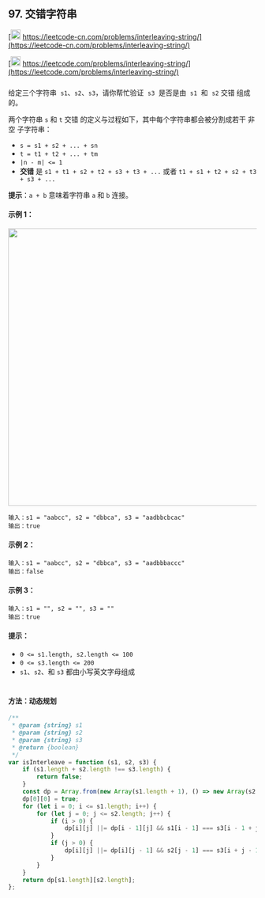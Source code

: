 ## 97. 交错字符串

[<img src="https://static.leetcode-cn.com/cn-mono-assets/production/assets/logo-dark-cn.c42314a8.svg" height="20" /> https://leetcode-cn.com/problems/interleaving-string/](https://leetcode-cn.com/problems/interleaving-string/)

[<img src="https://assets.leetcode.com/static_assets/public/webpack_bundles/images/logo-dark.e99485d9b.svg" height="20"/> https://leetcode.com/problems/interleaving-string/](https://leetcode.com/problems/interleaving-string/)

###

给定三个字符串  `s1`、`s2`、`s3`，请你帮忙验证  `s3`  是否是由  `s1`  和  `s2` 交错 组成的。

两个字符串 `s` 和 `t` 交错 的定义与过程如下，其中每个字符串都会被分割成若干 非空 子字符串：

-   `s = s1 + s2 + ... + sn`
-   `t = t1 + t2 + ... + tm`
-   `|n - m| <= 1`
-   **交错** 是 `s1 + t1 + s2 + t2 + s3 + t3 + ...` 或者 `t1 + s1 + t2 + s2 + t3 + s3 + ...`

**提示**：`a + b` 意味着字符串 `a` 和 `b` 连接。

#### 示例 1：

<img src="https://assets.leetcode.com/uploads/2020/09/02/interleave.jpg" width="561" />

```
输入：s1 = "aabcc", s2 = "dbbca", s3 = "aadbbcbcac"
输出：true
```

#### 示例 2：

```
输入：s1 = "aabcc", s2 = "dbbca", s3 = "aadbbbaccc"
输出：false
```

#### 示例 3：

```
输入：s1 = "", s2 = "", s3 = ""
输出：true
```

#### 提示：

-   `0 <= s1.length, s2.length <= 100`
-   `0 <= s3.length <= 200`
-   `s1`、`s2`、和 `s3` 都由小写英文字母组成

#

#### 方法：动态规划

```js
/**
 * @param {string} s1
 * @param {string} s2
 * @param {string} s3
 * @return {boolean}
 */
var isInterleave = function (s1, s2, s3) {
    if (s1.length + s2.length !== s3.length) {
        return false;
    }
    const dp = Array.from(new Array(s1.length + 1), () => new Array(s2.length + 1).fill(false));
    dp[0][0] = true;
    for (let i = 0; i <= s1.length; i++) {
        for (let j = 0; j <= s2.length; j++) {
            if (i > 0) {
                dp[i][j] ||= dp[i - 1][j] && s1[i - 1] === s3[i - 1 + j];
            }
            if (j > 0) {
                dp[i][j] ||= dp[i][j - 1] && s2[j - 1] === s3[i + j - 1];
            }
        }
    }
    return dp[s1.length][s2.length];
};
```
